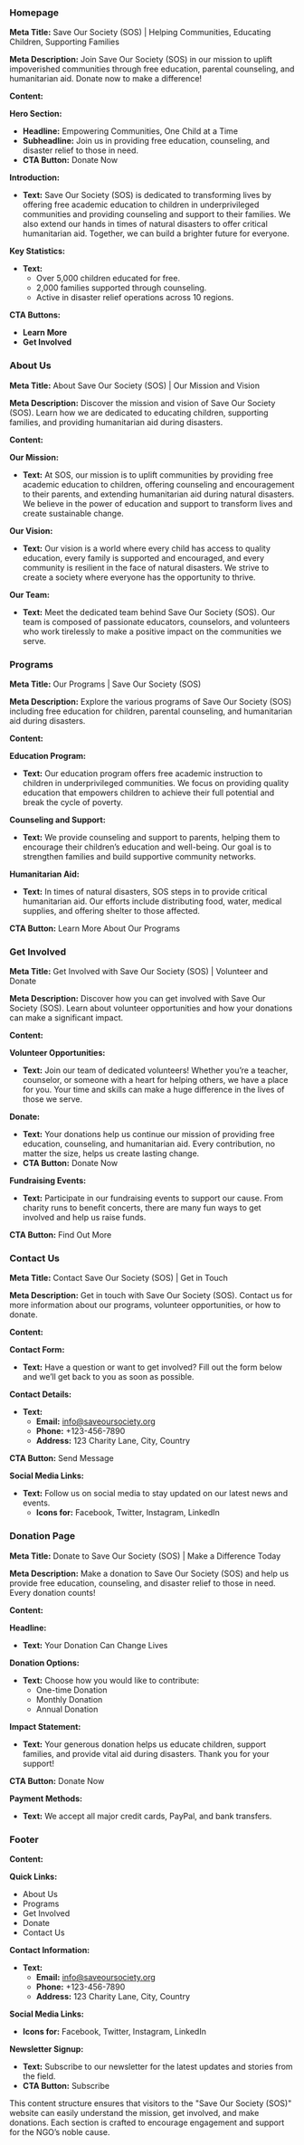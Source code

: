 ### Homepage

**Meta Title:**
Save Our Society (SOS) | Helping Communities, Educating Children, Supporting Families

**Meta Description:**
Join Save Our Society (SOS) in our mission to uplift impoverished communities through free education, parental counseling, and humanitarian aid. Donate now to make a difference!

**Content:**

**Hero Section:**
- **Headline:** Empowering Communities, One Child at a Time
- **Subheadline:** Join us in providing free education, counseling, and disaster relief to those in need.
- **CTA Button:** Donate Now

**Introduction:**
- **Text:** Save Our Society (SOS) is dedicated to transforming lives by offering free academic education to children in underprivileged communities and providing counseling and support to their families. We also extend our hands in times of natural disasters to offer critical humanitarian aid. Together, we can build a brighter future for everyone.

**Key Statistics:**
- **Text:** 
  - Over 5,000 children educated for free.
  - 2,000 families supported through counseling.
  - Active in disaster relief operations across 10 regions.
  
**CTA Buttons:**
- **Learn More**
- **Get Involved**

### About Us

**Meta Title:**
About Save Our Society (SOS) | Our Mission and Vision

**Meta Description:**
Discover the mission and vision of Save Our Society (SOS). Learn how we are dedicated to educating children, supporting families, and providing humanitarian aid during disasters.

**Content:**

**Our Mission:**
- **Text:** At SOS, our mission is to uplift communities by providing free academic education to children, offering counseling and encouragement to their parents, and extending humanitarian aid during natural disasters. We believe in the power of education and support to transform lives and create sustainable change.

**Our Vision:**
- **Text:** Our vision is a world where every child has access to quality education, every family is supported and encouraged, and every community is resilient in the face of natural disasters. We strive to create a society where everyone has the opportunity to thrive.

**Our Team:**
- **Text:** Meet the dedicated team behind Save Our Society (SOS). Our team is composed of passionate educators, counselors, and volunteers who work tirelessly to make a positive impact on the communities we serve.

### Programs

**Meta Title:**
Our Programs | Save Our Society (SOS)

**Meta Description:**
Explore the various programs of Save Our Society (SOS) including free education for children, parental counseling, and humanitarian aid during disasters.

**Content:**

**Education Program:**
- **Text:** Our education program offers free academic instruction to children in underprivileged communities. We focus on providing quality education that empowers children to achieve their full potential and break the cycle of poverty.

**Counseling and Support:**
- **Text:** We provide counseling and support to parents, helping them to encourage their children’s education and well-being. Our goal is to strengthen families and build supportive community networks.

**Humanitarian Aid:**
- **Text:** In times of natural disasters, SOS steps in to provide critical humanitarian aid. Our efforts include distributing food, water, medical supplies, and offering shelter to those affected.

**CTA Button:** Learn More About Our Programs

### Get Involved

**Meta Title:**
Get Involved with Save Our Society (SOS) | Volunteer and Donate

**Meta Description:**
Discover how you can get involved with Save Our Society (SOS). Learn about volunteer opportunities and how your donations can make a significant impact.

**Content:**

**Volunteer Opportunities:**
- **Text:** Join our team of dedicated volunteers! Whether you’re a teacher, counselor, or someone with a heart for helping others, we have a place for you. Your time and skills can make a huge difference in the lives of those we serve.

**Donate:**
- **Text:** Your donations help us continue our mission of providing free education, counseling, and humanitarian aid. Every contribution, no matter the size, helps us create lasting change. 
- **CTA Button:** Donate Now

**Fundraising Events:**
- **Text:** Participate in our fundraising events to support our cause. From charity runs to benefit concerts, there are many fun ways to get involved and help us raise funds.

**CTA Button:** Find Out More

### Contact Us

**Meta Title:**
Contact Save Our Society (SOS) | Get in Touch

**Meta Description:**
Get in touch with Save Our Society (SOS). Contact us for more information about our programs, volunteer opportunities, or how to donate.

**Content:**

**Contact Form:**
- **Text:** Have a question or want to get involved? Fill out the form below and we’ll get back to you as soon as possible.

**Contact Details:**
- **Text:** 
  - **Email:** info@saveoursociety.org
  - **Phone:** +123-456-7890
  - **Address:** 123 Charity Lane, City, Country

**CTA Button:** Send Message

**Social Media Links:**
- **Text:** Follow us on social media to stay updated on our latest news and events.
  - **Icons for:** Facebook, Twitter, Instagram, LinkedIn

### Donation Page

**Meta Title:**
Donate to Save Our Society (SOS) | Make a Difference Today

**Meta Description:**
Make a donation to Save Our Society (SOS) and help us provide free education, counseling, and disaster relief to those in need. Every donation counts!

**Content:**

**Headline:**
- **Text:** Your Donation Can Change Lives

**Donation Options:**
- **Text:** Choose how you would like to contribute:
  - One-time Donation
  - Monthly Donation
  - Annual Donation

**Impact Statement:**
- **Text:** Your generous donation helps us educate children, support families, and provide vital aid during disasters. Thank you for your support!

**CTA Button:** Donate Now

**Payment Methods:**
- **Text:** We accept all major credit cards, PayPal, and bank transfers.

### Footer

**Content:**

**Quick Links:**
- About Us
- Programs
- Get Involved
- Donate
- Contact Us

**Contact Information:**
- **Text:** 
  - **Email:** info@saveoursociety.org
  - **Phone:** +123-456-7890
  - **Address:** 123 Charity Lane, City, Country

**Social Media Links:**
- **Icons for:** Facebook, Twitter, Instagram, LinkedIn

**Newsletter Signup:**
- **Text:** Subscribe to our newsletter for the latest updates and stories from the field.
- **CTA Button:** Subscribe

This content structure ensures that visitors to the "Save Our Society (SOS)" website can easily understand the mission, get involved, and make donations. Each section is crafted to encourage engagement and support for the NGO’s noble cause.